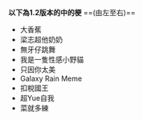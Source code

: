 **以下為1.2版本的中的梗**
==(由左至右)==

 - 大香蕉
 - 梁志超他奶奶
 - 無牙仔跳舞
 - 我是一隻性感小野貓
 - 只因你太美
 - Galaxy Rain Meme
 - 扣稅國王
 - 超Yue自我
 - 菜就多練